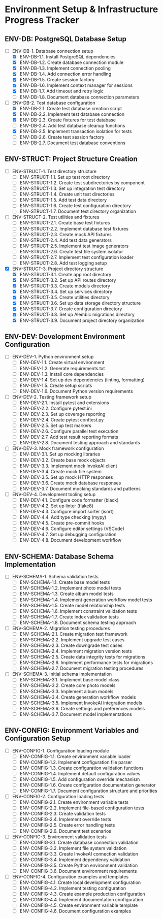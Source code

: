 # Environment Setup & Infrastructure Progress Tracker

## ENV-DB: PostgreSQL Database Setup
- [ ] ENV-DB-1. Database connection setup
  - [x] ENV-DB-1.1. Install PostgreSQL dependencies
  - [x] ENV-DB-1.2. Create database connection module
  - [x] ENV-DB-1.3. Implement connection pooling
  - [x] ENV-DB-1.4. Add connection error handling
  - [x] ENV-DB-1.5. Create session factory
  - [x] ENV-DB-1.6. Implement context manager for sessions
  - [x] ENV-DB-1.7. Add timeout and retry logic
  - [ ] ENV-DB-1.8. Document database connection parameters

- [ ] ENV-DB-2. Test database configuration
  - [x] ENV-DB-2.1. Create test database creation script
  - [x] ENV-DB-2.2. Implement test database connection
  - [x] ENV-DB-2.3. Create fixtures for test database
  - [ ] ENV-DB-2.4. Add test database cleanup functions
  - [x] ENV-DB-2.5. Implement transaction isolation for tests
  - [ ] ENV-DB-2.6. Create test session factory
  - [ ] ENV-DB-2.7. Document test database conventions

## ENV-STRUCT: Project Structure Creation
- [ ] ENV-STRUCT-1. Test directory structure
  - [ ] ENV-STRUCT-1.1. Set up test root directory
  - [ ] ENV-STRUCT-1.2. Create test subdirectories by component
  - [ ] ENV-STRUCT-1.3. Set up integration test directory
  - [ ] ENV-STRUCT-1.4. Create unit test directories
  - [ ] ENV-STRUCT-1.5. Add test data directory
  - [ ] ENV-STRUCT-1.6. Create test configuration directory
  - [ ] ENV-STRUCT-1.7. Document test directory organization

- [ ] ENV-STRUCT-2. Test utilities and fixtures
  - [ ] ENV-STRUCT-2.1. Create base test fixtures
  - [ ] ENV-STRUCT-2.2. Implement database test fixtures
  - [ ] ENV-STRUCT-2.3. Create mock API fixtures
  - [ ] ENV-STRUCT-2.4. Add test data generators
  - [ ] ENV-STRUCT-2.5. Implement test image generators
  - [ ] ENV-STRUCT-2.6. Create test file system isolator
  - [ ] ENV-STRUCT-2.7. Implement test configuration loader
  - [ ] ENV-STRUCT-2.8. Add test logging setup

- [x] ENV-STRUCT-3. Project directory structure
  - [x] ENV-STRUCT-3.1. Create app root directory
  - [x] ENV-STRUCT-3.2. Set up API routes directory
  - [x] ENV-STRUCT-3.3. Create models directory
  - [x] ENV-STRUCT-3.4. Set up services directory
  - [x] ENV-STRUCT-3.5. Create utilities directory
  - [x] ENV-STRUCT-3.6. Set up data storage directory structure
  - [x] ENV-STRUCT-3.7. Create configuration directory
  - [x] ENV-STRUCT-3.8. Set up Alembic migrations directory
  - [x] ENV-STRUCT-3.9. Document project directory organization

## ENV-DEV: Development Environment Configuration
- [ ] ENV-DEV-1. Python environment setup
  - [ ] ENV-DEV-1.1. Create virtual environment
  - [ ] ENV-DEV-1.2. Generate requirements.txt
  - [ ] ENV-DEV-1.3. Install core dependencies
  - [ ] ENV-DEV-1.4. Set up dev dependencies (linting, formatting)
  - [ ] ENV-DEV-1.5. Create setup scripts
  - [ ] ENV-DEV-1.6. Document Python version requirements

- [ ] ENV-DEV-2. Testing framework setup
  - [ ] ENV-DEV-2.1. Install pytest and extensions
  - [ ] ENV-DEV-2.2. Configure pytest.ini
  - [ ] ENV-DEV-2.3. Set up coverage reporting
  - [ ] ENV-DEV-2.4. Create pytest conftest.py
  - [ ] ENV-DEV-2.5. Set up test markers
  - [ ] ENV-DEV-2.6. Configure parallel test execution
  - [ ] ENV-DEV-2.7. Add test result reporting formats
  - [ ] ENV-DEV-2.8. Document testing approach and standards

- [ ] ENV-DEV-3. Mock framework configuration
  - [ ] ENV-DEV-3.1. Set up mocking libraries
  - [ ] ENV-DEV-3.2. Create base mock objects
  - [ ] ENV-DEV-3.3. Implement mock InvokeAI client
  - [ ] ENV-DEV-3.4. Create mock file system
  - [ ] ENV-DEV-3.5. Set up mock HTTP responses
  - [ ] ENV-DEV-3.6. Create mock database responses
  - [ ] ENV-DEV-3.7. Document mocking standards and patterns

- [ ] ENV-DEV-4. Development tooling setup
  - [ ] ENV-DEV-4.1. Configure code formatter (black)
  - [ ] ENV-DEV-4.2. Set up linter (flake8)
  - [ ] ENV-DEV-4.3. Configure import sorter (isort)
  - [ ] ENV-DEV-4.4. Add type checking (mypy)
  - [ ] ENV-DEV-4.5. Create pre-commit hooks
  - [ ] ENV-DEV-4.6. Configure editor settings (VSCode)
  - [ ] ENV-DEV-4.7. Set up debugging configuration
  - [ ] ENV-DEV-4.8. Document development workflow

## ENV-SCHEMA: Database Schema Implementation
- [ ] ENV-SCHEMA-1. Schema validation tests
  - [ ] ENV-SCHEMA-1.1. Create base model tests
  - [ ] ENV-SCHEMA-1.2. Implement photo model tests
  - [ ] ENV-SCHEMA-1.3. Create album model tests
  - [ ] ENV-SCHEMA-1.4. Implement generation workflow model tests
  - [ ] ENV-SCHEMA-1.5. Create model relationship tests
  - [ ] ENV-SCHEMA-1.6. Implement constraint validation tests
  - [ ] ENV-SCHEMA-1.7. Create index validation tests
  - [ ] ENV-SCHEMA-1.8. Document schema testing approach

- [ ] ENV-SCHEMA-2. Migration testing procedures
  - [ ] ENV-SCHEMA-2.1. Create migration test framework
  - [ ] ENV-SCHEMA-2.2. Implement upgrade test cases
  - [ ] ENV-SCHEMA-2.3. Create downgrade test cases
  - [ ] ENV-SCHEMA-2.4. Implement migration version tests
  - [ ] ENV-SCHEMA-2.5. Create data integrity tests for migrations
  - [ ] ENV-SCHEMA-2.6. Implement performance tests for migrations
  - [ ] ENV-SCHEMA-2.7. Document migration testing procedures

- [ ] ENV-SCHEMA-3. Initial schema implementation
  - [ ] ENV-SCHEMA-3.1. Implement base model class
  - [ ] ENV-SCHEMA-3.2. Create core photo models
  - [ ] ENV-SCHEMA-3.3. Implement album models
  - [ ] ENV-SCHEMA-3.4. Create generation workflow models
  - [ ] ENV-SCHEMA-3.5. Implement InvokeAI integration models
  - [ ] ENV-SCHEMA-3.6. Create settings and preferences models
  - [ ] ENV-SCHEMA-3.7. Document model implementations

## ENV-CONFIG: Environment Variables and Configuration Setup
- [ ] ENV-CONFIG-1. Configuration loading module
  - [ ] ENV-CONFIG-1.1. Create environment variable loader
  - [ ] ENV-CONFIG-1.2. Implement configuration file parser
  - [ ] ENV-CONFIG-1.3. Create configuration validation functions
  - [ ] ENV-CONFIG-1.4. Implement default configuration values
  - [ ] ENV-CONFIG-1.5. Add configuration override mechanism
  - [ ] ENV-CONFIG-1.6. Create configuration documentation generator
  - [ ] ENV-CONFIG-1.7. Document configuration structure and priorities

- [ ] ENV-CONFIG-2. Configuration loading tests
  - [ ] ENV-CONFIG-2.1. Create environment variable tests
  - [ ] ENV-CONFIG-2.2. Implement file-based configuration tests
  - [ ] ENV-CONFIG-2.3. Create validation tests
  - [ ] ENV-CONFIG-2.4. Implement override tests
  - [ ] ENV-CONFIG-2.5. Create error handling tests
  - [ ] ENV-CONFIG-2.6. Document test scenarios

- [ ] ENV-CONFIG-3. Environment validation tests
  - [ ] ENV-CONFIG-3.1. Create database connection validation
  - [ ] ENV-CONFIG-3.2. Implement file system validation
  - [ ] ENV-CONFIG-3.3. Create InvokeAI connection validation
  - [ ] ENV-CONFIG-3.4. Implement dependency validation
  - [ ] ENV-CONFIG-3.5. Create Python environment validation
  - [ ] ENV-CONFIG-3.6. Document environment requirements

- [ ] ENV-CONFIG-4. Configuration examples and templates
  - [ ] ENV-CONFIG-4.1. Create local development configuration
  - [ ] ENV-CONFIG-4.2. Implement testing configuration
  - [ ] ENV-CONFIG-4.3. Create example production configuration
  - [ ] ENV-CONFIG-4.4. Implement documentation configuration
  - [ ] ENV-CONFIG-4.5. Create environment variable template
  - [ ] ENV-CONFIG-4.6. Document configuration examples